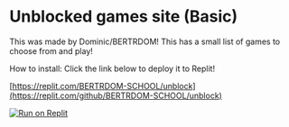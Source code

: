 # Unblocked games site (Basic)

This was made by Dominic/BERTRDOM!
This has a small list of games to choose from and play!

How to install: 
Click the link below to deploy it to Replit!

[https://replit.com/BERTRDOM-SCHOOL/unblock](https://replit.com/github/BERTRDOM-SCHOOL/unblock)


[![Run on Replit](https://binbashbanana.github.io/deploy-buttons/buttons/official/replit.svg)](https://replit.com/github/BERTRDOM-SCHOOL/unblock)

